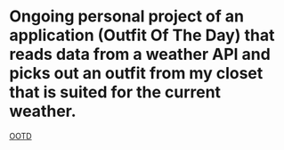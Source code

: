 # Ongoing personal project of an application (Outfit Of The Day) that reads data from a weather API and picks out an outfit from my closet that is suited for the current weather.

[OOTD](https://user-images.githubusercontent.com/109190196/227753457-23cd7bda-0986-4eac-94be-101c6a7d2017.png)
